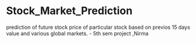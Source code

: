 # Stock_Market_Prediction
prediction of future stock price of particular stock based on previos 15 days value and various global markets. - 5th sem project ,Nirma
